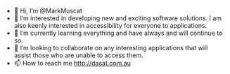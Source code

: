 - 👋 Hi, I’m @MarkMuscat
- 👀 I’m interested in developing new and exciting software solutions. I am also keenly interested in accessibility for everyone to applications.
- 🌱 I’m currently learning everything and have always and will continue to so.
- 💞️ I’m looking to collaborate on any interesting applications that will assist those who are unable to access them.
- 📫 How to reach me http://dasat.com.au
  
<!---
MarkMuscat/MarkMuscat is a ✨ special ✨ repository because its `README.md` (this file) appears on your GitHub profile.
You can click the Preview link to take a look at your changes.
--->
